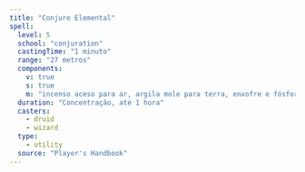 ```yaml
---
title: "Conjure Elemental"
spell:
  level: 5
  school: "conjuration"
  castingTime: "1 minuto"
  range: "27 metros"
  components:
    v: true
    s: true
    m: "incenso aceso para ar, argila mole para terra, enxofre e fósforo para fogo ou água e areia para água"
  duration: "Concentração, até 1 hora"
  casters:
    - druid
    - wizard
  type:
    - utility
  source: "Player's Handbook"
---
```


